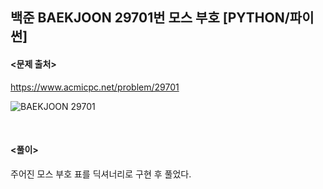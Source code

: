 ## 백준 BAEKJOON 29701번 모스 부호 [PYTHON/파이썬]

#### <문제 출처><br>
https://www.acmicpc.net/problem/29701

![BAEKJOON 29701](https://blog.kakaocdn.net/dn/bUrv4P/btstCGeE7Xz/vxIJOKJe85BpUrShFwsYdk/img.png)

<br>

#### <풀이><br>

주어진 모스 부호 표를 딕셔너리로 구현 후 풀었다.